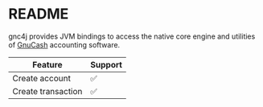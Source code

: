 # README

gnc4j provides JVM bindings to access the native core engine and utilities of [GnuCash](https://www.gnucash.org/)
accounting software.

| Feature            | Support |
|--------------------|---------|
| Create account     | ✅       |
| Create transaction | ✅       |